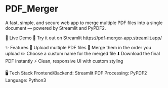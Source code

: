 # PDF_Merger
A fast, simple, and secure web app to merge multiple PDF files into a single document — powered by Streamlit and PyPDF2.

🚀 Live Demo
🔗 Try it out on Streamlit
https://pdf-merger-app.streamlit.app/

✨ Features
📄 Upload multiple PDF files
🔗 Merge them in the order you upload
✏️ Choose a custom name for the merged file
⬇️ Download the final PDF instantly
⚡️ Clean, responsive UI with custom styling

🖥️ Tech Stack
Frontend/Backend: Streamlit
PDF Processing: PyPDF2
Language: Python3
